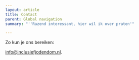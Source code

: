 ```yaml
---
layout: article
title: Contact
parent: Global navigation
summary: "''Razend interessant, hier wil ik over praten'"

---
```

Zo kun je ons bereiken: 

[info@inclusiefjodendom.nl](mailto:info@inclusiefjodendom.nl).